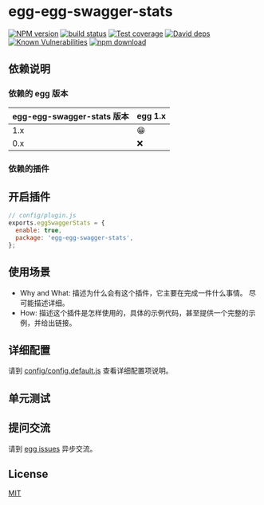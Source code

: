 # egg-egg-swagger-stats

[![NPM version][npm-image]][npm-url]
[![build status][travis-image]][travis-url]
[![Test coverage][codecov-image]][codecov-url]
[![David deps][david-image]][david-url]
[![Known Vulnerabilities][snyk-image]][snyk-url]
[![npm download][download-image]][download-url]

[npm-image]: https://img.shields.io/npm/v/egg-egg-swagger-stats.svg?style=flat-square
[npm-url]: https://npmjs.org/package/egg-egg-swagger-stats
[travis-image]: https://img.shields.io/travis/eggjs/egg-egg-swagger-stats.svg?style=flat-square
[travis-url]: https://travis-ci.org/eggjs/egg-egg-swagger-stats
[codecov-image]: https://img.shields.io/codecov/c/github/eggjs/egg-egg-swagger-stats.svg?style=flat-square
[codecov-url]: https://codecov.io/github/eggjs/egg-egg-swagger-stats?branch=master
[david-image]: https://img.shields.io/david/eggjs/egg-egg-swagger-stats.svg?style=flat-square
[david-url]: https://david-dm.org/eggjs/egg-egg-swagger-stats
[snyk-image]: https://snyk.io/test/npm/egg-egg-swagger-stats/badge.svg?style=flat-square
[snyk-url]: https://snyk.io/test/npm/egg-egg-swagger-stats
[download-image]: https://img.shields.io/npm/dm/egg-egg-swagger-stats.svg?style=flat-square
[download-url]: https://npmjs.org/package/egg-egg-swagger-stats

<!--
Description here.
-->

## 依赖说明

### 依赖的 egg 版本

egg-egg-swagger-stats 版本 | egg 1.x
--- | ---
1.x | 😁
0.x | ❌

### 依赖的插件
<!--

如果有依赖其它插件，请在这里特别说明。如

- security
- multipart

-->

## 开启插件

```js
// config/plugin.js
exports.eggSwaggerStats = {
  enable: true,
  package: 'egg-egg-swagger-stats',
};
```

## 使用场景

- Why and What: 描述为什么会有这个插件，它主要在完成一件什么事情。
尽可能描述详细。
- How: 描述这个插件是怎样使用的，具体的示例代码，甚至提供一个完整的示例，并给出链接。

## 详细配置

请到 [config/config.default.js](config/config.default.js) 查看详细配置项说明。

## 单元测试

<!-- 描述如何在单元测试中使用此插件，例如 schedule 如何触发。无则省略。-->

## 提问交流

请到 [egg issues](https://github.com/eggjs/egg/issues) 异步交流。

## License

[MIT](LICENSE)
